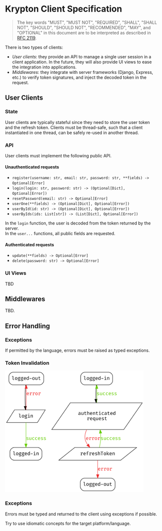 # Krypton Client Specification

> The key words "MUST", "MUST NOT", "REQUIRED", "SHALL", "SHALL NOT", "SHOULD", "SHOULD NOT", "RECOMMENDED",  "MAY", and "OPTIONAL" in this document are to be interpreted as described in [RFC 2119](https://tools.ietf.org/html/rfc2119).

There is two types of clients:
- *User clients*: they provide an API to manage a single user session in a client application. In the future, they will also provide UI views to ease the integration into applications.
- *Middlewares*: they integrate with server frameworks (Django, Express, etc.) to verify token signatures, and inject the decoded token in the request.

## User Clients

### State

User clients are typically stateful since they need to store the user token and the refresh token.
Clients must be thread-safe, such that a client instantiated in one thread, can be safely re-used in another thread.

### API

User clients must implement the following public API.

#### Unauthenticated requests

- `register(username: str, email: str, password: str, **fields) -> Optional[Error]`
- `login(login: str, password: str) -> (Optional[Dict], Optional[Error])`
- `resetPassword(email: str) -> Optional[Error]`
- `userOne(**fields) -> (Optional[Dict], Optional[Error])`
- `userById(id: str) -> (Optional[Dict], Optional[Error])`
- `userByIds(ids: List[str]) -> (List[Dict], Optional[Error])`

In the `login` function, the user is decoded from the token returned by the server.  
In the `user...` functions, all public fields are requested.

#### Authenticated requests

- `update(**fields) -> Optional[Error]`
- `delete(password: str) -> Optional[Error]`

### UI Views

TBD

## Middlewares

TBD.

## Error Handling

### Exceptions

If permitted by the language, errors must be raised as typed exceptions.

### Token Invalidation

<img src="client.png" height=400px />

### Exceptions



Errors must be typed and returned to the client
using exceptions if possible.

Try to use idiomatic concepts for the target platform/language.
